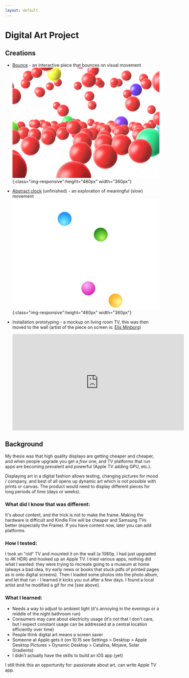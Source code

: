```yaml
---
layout: default
---
```


# Digital Art Project

## Creations

* [Bounce](https://scratch.mit.edu/projects/327495957/)  - an interactive piece that bounces on visual movement
![bounce](/assets/img/bounce.png){:class="img-responsive":height="480px" width="360px"}



* [Abstract clock](https://scratch.mit.edu/projects/327495941/) (unfinished) - an exploration of meaningful (slow) movement
![clock](/assets/img/clock.png){:class="img-responsive":height="480px" width="360px"}

* Installation prototyping - a mockup on living room TV, this was then moved to the wall (artist of the piece on screen is: [Elis Minborg](https://elisminborg.com/project-type/gallery/))
  <iframe width="560" height="315" src="https://www.youtube.com/embed/Vj0UKuB2EVI" frameborder="0" allow="accelerometer; autoplay; encrypted-media; gyroscope; picture-in-picture" allowfullscreen></iframe> 


## Background

My thesis was that high quality displays are getting cheaper and cheaper, and when people upgrade you get a *free* one, and TV platforms that run apps are becoming prevalent and powerful (Apple TV adding GPU, etc.).

Displaying art in a digital fashion allows testing, changing pictures for mood / company, and best of all opens up dynamic art which is not possible with prints or canvas. The product would need to display different pieces for long periods of time (days or weeks).

### What did I know that was different:
It's about content, and the trick is not to make the frame. Making the hardware is difficult and Kindle Fire will be cheaper and Samsung TVs better (especially the Frame). If you have content now, later you can add platforms.

### How I tested:
I took an "old" TV and mounted it on the wall (a 1080p, I had just upgraded to 4K HDR) and hooked up an Apple TV. I tried various apps, nothing did what I wanted: they were trying to recreate going to a museum at home (always a bad idea, try early news or books that stuck pdfs of printed pages as is onto digital screens). Then I loaded some photos into the photo album, and let that run - I learned it kicks you out after a few days. I found a local artist and he modified a gif for me
[see above].


### What I learned:

- Needs a way to adjust to ambient light (it's annoying in the evenings or a middle of the night bathroom run)
- Consumers may care about electricity usage (it's not that I don't care, but I expect constant usage can be addressed at a central location efficiently over time)
- People think digital art means a screen saver
- Someone at Apple gets it (on 10.15 see Settings > Desktop > Apple Desktop Pictures > Dynamic Desktop > Catalina, Mojave, Solar Gradients)
- I didn't actually have the skills to build an iOS app (yet)

I still think this an opportunity for: passionate about art, can write Apple TV app.
